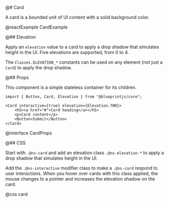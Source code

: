 @# Card

A card is a bounded unit of UI content with a solid background color.

@reactExample CardExample

@## Elevation

Apply an `elevation` value to a card to apply a drop shadow that simulates
height in the UI. Five elevations are supported, from 0 to 4.

The `Classes.ELEVATION_*` constants can be used on any element (not just a
`Card`) to apply the drop shadow.

@## Props

This component is a simple stateless container for its children.

```tsx
import { Button, Card, Elevation } from "@blueprintjs/core";

<Card interactive={true} elevation={Elevation.TWO}>
    <h5><a href="#">Card heading</a></h5>
    <p>Card content</p>
    <Button>Submit</Button>
</Card>
```

@interface CardProps

@## CSS

Start with `.@ns-card` and add an elevation class `.@ns-elevation-*` to apply a
drop shadow that simulates height in the UI.

Add the `.@ns-interactive` modifier class to make a `.@ns-card` respond to user
interactions. When you hover over cards with this class applied, the mouse
changes to a pointer and increases the elevation shadow on the card.

@css card
